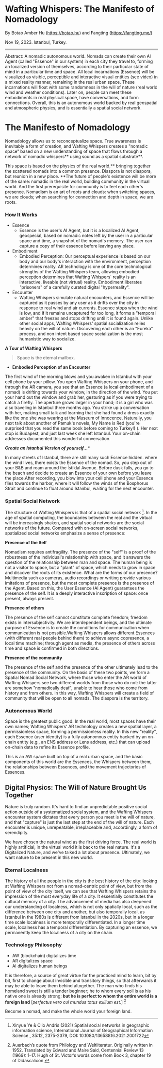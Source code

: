 
# Wafting Whispers: The Manifesto of Nomadology

By Botao Amber Hu (https://botao.hu) and Fangting (https://fangting.me/)

Nov 19, 2023. Istanbul, Turkey. 

*** 

Abstract: A nomadic autonomous world. Nomads can create their own AI Agent (called "Essence" in our system) in each city they travel to, forming an localized version of themselves, according to their particular state of mind in a particular time and space. All local incarnations (Essence) will be visualized as visible, perceptible and interactive visual entities (see video) in a mixed reality manner, remaining in the real urban space. These incarnations will float with some randomness in the will of nature (real world wind and weather conditions). Later on, people can meet these embodiments in real physical space, have conversations, and form connections. Overall, this is an autonomous world backed by real geospatial and atmospheric physics, and is essentially a spatial social network.

# The Manifesto of Nomadology

Nomadology allows us to reconceptualize space. True awareness is inevitably a form of creation, and Wafting Whispers creates a "nomadic space" based on a new understanding of space that flows through a network of nomadic whispers** using sound as a spatial substrate**.

This space is based on the physics of the real world,** bringing together the scattered nomads into a common presence. Diaspora is not diaspora, but reunion in a new place. **The future of people's existence will be more of the same: nomadic in the real world, building community in the virtual world. And the first prerequisite for community is to feel each other's presence. Nomadism is an art of roots and clouds: when switching spaces, we are clouds; when searching for connection and depth in space, we are roots.

### How It Works

- Essence
    - Essence is the user's AI Agent, but it is a localized AI Agent, geospecial, based on nomadic notes left by the user in a particular space and time, a snapshot of the nomad's memory. The user can capture a copy of their essence before leaving any place.
- Embodiment
    - Embodied Perception: Our perceptual experience is based on our body and our body's interaction with the environment, perception determines reality. AR technology is one of the core technological strengths of the Wafting Whispers team, allowing embodied perception determines that Wafting Whispers' reality is an interactive, liveable (not virtual) reality. Embodiment liberates "prisoners" of a carefully curated digital "hyperreality".
- Encounter
    - Wafting Whispers simulate natural encounters, and Essence will be captured as it passes by any user as it drifts over the city in response to real wind and air currents. Essence stops when the wind is low, and if it remains uncaptured for too long, it forms a "temporal amber" that freezes and stops drifting until it is found again. Unlike other social apps, Wafting Whispers' spatial socialization relies heavily on the will of nature. Discovering each other is an "Eureka" process, and non intent based space socialization is the most humanistic way to socialize.

**A Tour of Wafting Whispers**

> Space is the eternal mailbox.
> 
- **Embodied Perception of an Encounter**

The first wind of the morning blows and you awaken in Istanbul with your cell phone by your pillow. You open Wafting Whispers on your phone, and through the AR camera, you see that an Essence (a local embodiment of a nomad) is drifting towards your window, in the direction of the wind. You put your hand out the window and grab her, gesturing as if you were trying to catch a firefly. The aperture grows larger in your hand; it is a girl who was also traveling in Istanbul three months ago. You strike up a conversation with her, making small talk and learning that she had found a dress exactly like the one she was wearing at the Museum of Innocence. Naturally, you next talk about another of Pamuk's novels, My Name is Red (you're surprised that you read the same book before coming to Turkey!) ). Her next stop is Budapest, and just last week she left Istanbul. Your on-chain addresses documented this wonderful conversation.

***Create an Istanbul Version of yourself...****

In many streets of Istanbul, there are still many such Essence hidden. where the wind lives, there exists the Essence of the nomad. So, you step out of your B&B and roam around the İstiklal Avenue. Before dusk falls, you go to the beach and decide to create an Essence of your own before you leave the place.After recording, you blow into your cell phone and your Essence flies towards the harbor, where it will follow the winds of the Bosphorus Strait and continue to float around Istanbul, waiting for the next encounter.


### Spatial Social Network

The structure of Wafting Whispers is that of a spatial social network [^1]. In the age of spatial computing, the boundaries between the real and the virtual will be increasingly shaken, and spatial social networks are the social networks of the future. Compared with on-screen social networks, spatialized social networks emphasize a sense of presence:

**Presence of the Self**

Nomadism requires antifragility. The presence of the "self" is a proof of the robustness of the individual's relationship with space, and it answers the question of the relationship between man and space. The human being is not a visitor to space, but a "plant" of space, which needs to grow in space and discover the roots of its existence. What are the forms of our presence? Multimedia such as cameras, audio recordings or writing provide various imitations of presence, but the most complete presence is the presence of the Agent. Based on this, the User Essence (AI Agent) guarantees the presence of the self. It is a deeply interactive inscription of space: once present, always present.

**Presence of others**

The presence of the self cannot constitute complete freedom; freedom exists in intersubjectivity. We are interdependent beings, and the ultimate purpose of Essence is to create the conditions for communication when communication is not possible.Wafting Whispers allows different Essences (with different real people behind them) to achieve async copresence, a local time machine; through agent as media, the presence of others across time and space is confirmed in both directions.

**Presence of the community**

The presence of the self and the presence of the other ultimately lead to the presence of the community. On the basis of these two points, we form a Spatial Nomad Social Network, where those who enter the AR world of Wafting Whispers see two different worlds from those who do not: the latter are somehow "nomadically deaf", unable to hear those who come from history and from others. In this way, Wafting Whispers will create a field of community that will be open to all nomads. The diaspora is the territory.

### Autonomous World

Space is the greatest public good. In the real world, most spaces have their own names; Wafting Whispers' AR technology creates a new spatial layer, a permissionless space, forming a permissionless reality. In this new "reality", each Essence (user identity) is a fully autonomous entity backed by an on-chain entity (e.g., an ENS address or Lens address, etc.) that can upload on-chain data to refine its Essence profile.

This is an AW space built on top of a real urban space, and the basic components of this world are the Essences, the Whispers between them, the relationships between Essences, and the movement trajectories of Essences.


## Digital Physics: The Will of Nature Brought Us Together

Nature is truly random. It's hard to find an unpredictable positive social action outside of a systematized social system, and the Wafting Whispers encounter system dictates that every person you meet is the will of nature, and that "capture" is just the last step at the end of the will of nature. Each encounter is unique, unrepeatable, irreplaceable and, accordingly, a form of serendipity.

We have chosen the natural wind as the first driving force. The real world is highly artificial, in the virtual world it is back to the real nature. It's a Digitalized Nature, and we've talked a lot about presence. Ultimately, we want nature to be present in this new world.

### Eternal Localness

The history of all the people in the city is the best history of the city: looking at Wafting Whispers not from a nomad-centric point of view, but from the point of view of the city itself, we can see that Wafting Whispers retains the impression of the most everyday life of a city. It essentially constitutes the cultural memory of a city. The advancement of media has also deepened our understanding of localness, which is not only spatially local, such as the difference between one city and another, but also temporally local, as Istanbul in the 1980s is different from Istanbul in the 2020s, but in a longer time scale localness is more temporally differentiated. In a longer time scale, localness has a temporal differentiation. By capturing an essence, we permanently keep the localness of a city on the chain.

### Technology Philosophy

- AW (blockchain) digitalizes time
- AR digitalizes space
- AI digitalizes human beings

It is therefore, a source of great virtue for the practiced mind to learn, bit by bit, first to change about invisible and transitory things, so that afterwards it may be able to leave them behind altogether. The man who finds his homeland sweet is still a tender beginner; he to whom every soil is as his native one is already strong; **but he is perfect to whom the entire world is a foreign land** [*perfectus vero cui mundus totus exilium est.*] [^2]
> 

Become a nomad, and make the whole world your foreign land.

[^1]: Xinyue Ye & Clio Andris (2021) Spatial social networks in geographic information science, International Journal of Geographical Information Science , 35:12, 2375-2379, DOI: 10.1080/13658816.2021.2001722
[^2]: Auerbach’s quote from Philology and Weltliteratur. Originally written in 1952. Translated by Edward and Maire Said, Centennial Review 13 (1969): 1–17. Hugh of St. Victor’s words come from Book 3, chapter 19 of Didascalicon.
